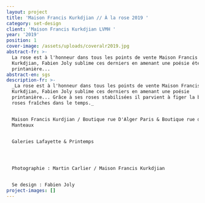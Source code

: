 ```yaml
---
layout: project
title: 'Maison Francis Kurkdjian // À la rose 2019 '
category: set-design
client: 'Maison Francis Kurkdjian LVMH '
year: '2019'
position: 1
cover-image: /assets/uploads/coveralr2019.jpg
abstract-fr: >-
  La rose est à l'honneur dans tous les points de vente Maison Francis
  Kurkdjian, Fabien Joly sublime ces derniers en amenant une poésie éternelle
  printanière...
abstract-en: sgs
description-fr: >-
  _La rose est à l'honneur dans tous les points de vente Maison Francis
  Kurkdjian, Fabien Joly sublime ces derniers en amenant une poésie
  printanière... Grâce à ses roses stabilisées il parvient à figer la beauté des
  roses fraîches dans le temps._


  Maison Francis Kurdjian / Boutique rue D'Alger Paris & Boutique rue des Blancs
  Manteaux 


  Galeries Lafayette & Printemps 




  Photographie : Martin Carlier / Maison Francis Kurkdjian


  Se design : Fabien Joly
project-images: []
---
```


